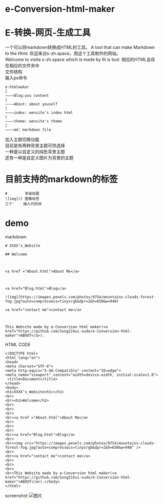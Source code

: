 # e-Conversion-html-maker
# E-转换-网页-生成工具
一个可以将markdown转换成HTML的工具。 
A tool that can make Markdown to the Html.
欢迎来访s-zh.space，用这个工具制作的网站。  
Welcome to visite s-zh.space which is made by th is tool.
相应的HTML会存在相应的文件夹中  
文件结构  
输入ps命令
```
e-htmlmaker
|
————Blog:you content
|
————About: about youself
|
————index: wensite's index html
|
————theme: wensite's theme
|
————md: markdown file
```
加入主题切换功能   
目前是有两种背景主题可供选择  
一种是以自定义的纯色背景主题  
还有一种是自定义图片为背景的主题  
# 目前支持的markdown的标签  
```
#        多级标题
![img]() 图像标签
三个`    插入代码块
```
# demo
markdown
```
# XXXX’s_Website 

## Welcome



<a href ="About.html">About Me</a>



<a href="Blog.html">Blog</a>

![img](https://images.pexels.com/photos/9754/mountains-clouds-forest-fog.jpg?auto=compress&cs=tinysrgb&dpr=2&h=650&w=940)

<a href="contact me">contact me</a>



This Website made by e-Conversion html maker(<a href="https://github.com/SongZihui-sudo/e-Conversion-html-maker">ABOUT</a>).
```
HTML CODE
```
<!DOCTYPE html>
<html lang="en">
<head>
<meta charset="UTF-8">
<meta http-equiv="X-UA-Compatible" content="IE=edge">
<meta name="viewport" content="width=device-width, initial-scale=1.0">
 <title>Document</title>
</head>
<body>
<h1>XXXX’s_Website<h1></h1>
<br>
<br><h2>Welcome</h2>
<br>
<br>
<br>
<br><a href ="About.html">About Me</a>
<br>
<br>
<br>
<br><a href="Blog.html">Blog</a>
<br>
<br><img src="https://images.pexels.com/photos/9754/mountains-clouds-forest-fog.jpg?auto=compress&cs=tinysrgb&dpr=2&h=650&w=940" />
<br>
<br><a href="contact me">contact me</a>
<br>
<br>
<br>
<br>This Website made by e-Conversion html maker(<a href="https://github.com/SongZihui-sudo/e-Conversion-html-maker">ABOUT</a>).</body>
</html>
```
screenshot
![图片](https://user-images.githubusercontent.com/77034643/140615856-f0de8294-abd8-40dc-9737-c7c02db8e3a8.png)
